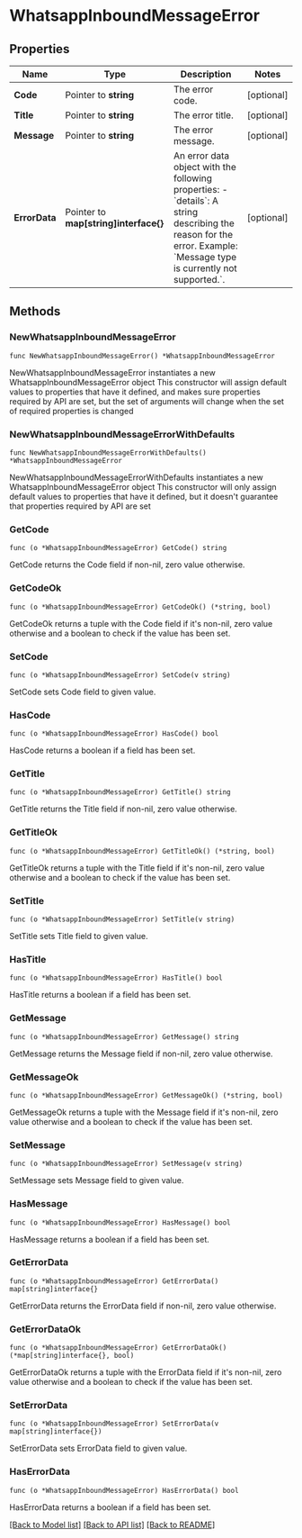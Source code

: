 # WhatsappInboundMessageError

## Properties

Name | Type | Description | Notes
------------ | ------------- | ------------- | -------------
**Code** | Pointer to **string** | The error code. | [optional] 
**Title** | Pointer to **string** | The error title. | [optional] 
**Message** | Pointer to **string** | The error message. | [optional] 
**ErrorData** | Pointer to **map[string]interface{}** | An error data object with the following properties: - &#x60;details&#x60;: A string describing the reason for the error. Example: &#x60;Message type is currently not supported.&#x60;. | [optional] 

## Methods

### NewWhatsappInboundMessageError

`func NewWhatsappInboundMessageError() *WhatsappInboundMessageError`

NewWhatsappInboundMessageError instantiates a new WhatsappInboundMessageError object
This constructor will assign default values to properties that have it defined,
and makes sure properties required by API are set, but the set of arguments
will change when the set of required properties is changed

### NewWhatsappInboundMessageErrorWithDefaults

`func NewWhatsappInboundMessageErrorWithDefaults() *WhatsappInboundMessageError`

NewWhatsappInboundMessageErrorWithDefaults instantiates a new WhatsappInboundMessageError object
This constructor will only assign default values to properties that have it defined,
but it doesn't guarantee that properties required by API are set

### GetCode

`func (o *WhatsappInboundMessageError) GetCode() string`

GetCode returns the Code field if non-nil, zero value otherwise.

### GetCodeOk

`func (o *WhatsappInboundMessageError) GetCodeOk() (*string, bool)`

GetCodeOk returns a tuple with the Code field if it's non-nil, zero value otherwise
and a boolean to check if the value has been set.

### SetCode

`func (o *WhatsappInboundMessageError) SetCode(v string)`

SetCode sets Code field to given value.

### HasCode

`func (o *WhatsappInboundMessageError) HasCode() bool`

HasCode returns a boolean if a field has been set.

### GetTitle

`func (o *WhatsappInboundMessageError) GetTitle() string`

GetTitle returns the Title field if non-nil, zero value otherwise.

### GetTitleOk

`func (o *WhatsappInboundMessageError) GetTitleOk() (*string, bool)`

GetTitleOk returns a tuple with the Title field if it's non-nil, zero value otherwise
and a boolean to check if the value has been set.

### SetTitle

`func (o *WhatsappInboundMessageError) SetTitle(v string)`

SetTitle sets Title field to given value.

### HasTitle

`func (o *WhatsappInboundMessageError) HasTitle() bool`

HasTitle returns a boolean if a field has been set.

### GetMessage

`func (o *WhatsappInboundMessageError) GetMessage() string`

GetMessage returns the Message field if non-nil, zero value otherwise.

### GetMessageOk

`func (o *WhatsappInboundMessageError) GetMessageOk() (*string, bool)`

GetMessageOk returns a tuple with the Message field if it's non-nil, zero value otherwise
and a boolean to check if the value has been set.

### SetMessage

`func (o *WhatsappInboundMessageError) SetMessage(v string)`

SetMessage sets Message field to given value.

### HasMessage

`func (o *WhatsappInboundMessageError) HasMessage() bool`

HasMessage returns a boolean if a field has been set.

### GetErrorData

`func (o *WhatsappInboundMessageError) GetErrorData() map[string]interface{}`

GetErrorData returns the ErrorData field if non-nil, zero value otherwise.

### GetErrorDataOk

`func (o *WhatsappInboundMessageError) GetErrorDataOk() (*map[string]interface{}, bool)`

GetErrorDataOk returns a tuple with the ErrorData field if it's non-nil, zero value otherwise
and a boolean to check if the value has been set.

### SetErrorData

`func (o *WhatsappInboundMessageError) SetErrorData(v map[string]interface{})`

SetErrorData sets ErrorData field to given value.

### HasErrorData

`func (o *WhatsappInboundMessageError) HasErrorData() bool`

HasErrorData returns a boolean if a field has been set.


[[Back to Model list]](../README.md#documentation-for-models) [[Back to API list]](../README.md#documentation-for-api-endpoints) [[Back to README]](../README.md)
